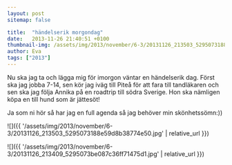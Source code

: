 ```yaml
---
layout: post
sitemap: false

title:  "händelserik morgondag"
date:   2013-11-26 21:40:51 +0100
thumbnail-img: /assets/img/2013/november/6-3/20131126_213503_5295073188e59d8b38774e50.jpg
author: Eva
tags: ["2013"]
---
```


Nu ska jag ta och lägga mig för imorgon väntar en händelserik dag. Först ska jag jobba 7-14, sen kör jag iväg till Piteå för att fara till tandläkaren och sen ska jag följa Annika på en roadtrip till södra Sverige.  Hon ska nämligen köpa en till hund som är jättesöt!

Ja som ni hör så har jag en full agenda så jag behöver min skönhetssömn:))

![]({{ '/assets/img/2013/november/6-3/20131126_213503_5295073188e59d8b38774e50.jpg'  | relative_url }})

![]({{ '/assets/img/2013/november/6-3/20131126_213409_5295073be087c36ff71475d1.jpg'  | relative_url }})


